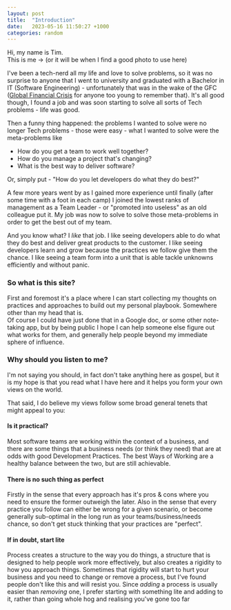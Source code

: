 ```yaml
---
layout: post
title:  "Introduction"
date:   2023-05-16 11:50:27 +1000
categories: random
---
```



Hi, my name is Tim.  
This is me -> (or it will be when I find a good photo to use here)

I've been a tech-nerd all my life and love to solve problems, so it was no surprise to anyone that I went to university and graduated with a Bachelor in IT (Software Engineering) - unfortunately that was in the wake of the GFC ([Global Financial Crisis](https://www.rba.gov.au/education/resources/explainers/the-global-financial-crisis.html) for anyone too young to remember that). It's all good though, I found a job and was soon starting to solve all sorts of Tech problems - life was good.

Then a funny thing happened: the problems I wanted to solve were no longer Tech problems - those were easy - what I wanted to solve were the meta-problems like  

* How do you get a team to work well together?
* How do you manage a project that's changing?
* What is the best way to deliver software?

Or, simply put - "How do you let developers do what they do best?"

A few more years went by as I gained more experience until finally (after some time with a foot in each camp) I joined the lowest ranks of management as a Team Leader - or "promoted into useless" as an old colleague put it. My job was now to solve to solve those meta-problems in order to get the best out of my team.

And you know what? I *like* that job. I like seeing developers able to do what they do best and deliver great products to the customer. I like seeing developers learn and grow because the practices we follow give them the chance. I like seeing a team form into a unit that is able tackle unknowns efficiently and without panic.

### So what is this site?  

First and foremost it's a place where I can start collecting my thoughts on practices and approaches to build out my personal playbook. Somewhere other than my head that is.  
Of course I could have just done that in a Google doc, or some other note-taking app, but by being public I hope I can help someone else figure out what works for them, and generally help people beyond my immediate sphere of influence.

### Why should you listen to me?  

I'm not saying you should, in fact don't take anything here as gospel, but it is my hope is that you read what I have here and it helps you form your own views on the world.  

That said, I do believe my views follow some broad general tenets that might appeal to you:

#### Is it practical?

Most software teams are working within the context of a business, and there are some things that a business needs (or think they need) that are at odds with good Development Practices. The best Ways of Working are a healthy balance between the two, but are still achievable.

#### There is no such thing as perfect

Firstly in the sense that every approach has it's pros & cons where you need to ensure the former outweigh the later. Also in the sense that every practice you follow can either be wrong for a given scenario, or become generally sub-optimal in the long run as your teams/business/needs chance, so don't get stuck thinking that your practices are "perfect".

#### If in doubt, start lite

Process creates a structure to the way you do things, a structure that is designed to help people work more effectively, but also creates a rigidity to how you approach things. Sometimes that rigidity will start to hurt your business and you need to change or remove a process, but I've found people don't like this and will resist you. Since *adding* a process is usually easier than *removing* one, I prefer starting with something lite and adding to it, rather than going whole hog and realising you've gone too far

